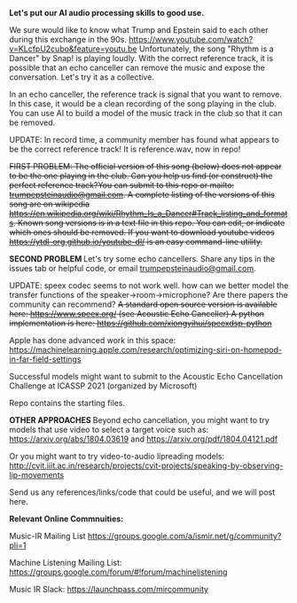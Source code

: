 <b>Let's put our AI audio processing skills to good use.</b>

We sure would like to know what Trump and Epstein said to each other during this exchange in the 90s. https://www.youtube.com/watch?v=KLcfpU2cubo&feature=youtu.be
Unfortunately, the song "Rhythm is a Dancer" by Snap! is playing loudly. With the correct reference track, it is possible that an echo canceller can remove the music and expose the conversation. Let's try it as a collective.

In an echo canceller, the reference track is signal that you want to remove. In this case, it would be a clean recording of the song playing in the club. You can use AI to build a model of the music track in the club so that it can be removed. 

UPDATE: In record time, a community member has found what appears to be the correct reference track! It is reference.wav, now in repo! 

<del> FIRST PROBLEM: The official version of this song (below) does not appear to be the one playing in the club.  Can you help us find (or construct) the perfect reference track?You can submit to this repo or mailto: trumpepsteinaudio@gmail.com. A complete listing of the versions of this song are on wikipedia https://en.wikipedia.org/wiki/Rhythm_Is_a_Dancer#Track_listing_and_formats. Known song versions is in a text file in this repo. You can edit, or indicate which ones should be removed. If you want to download youtube videos https://ytdl-org.github.io/youtube-dl/ is an easy command-line utility. </del>

<b> SECOND PROBLEM </b> Let's try some echo cancellers. 
Share any tips in the issues tab or helpful code, or email trumpepsteinaudio@gmail.com.

UPDATE: speex codec seems to not work well. how can we better model the transfer functions of the speaker->room->microphone? Are there papers the community can recommend?
<del> A standard open source version is available here: https://www.speex.org/ (see Acoustic Echo Canceller) A python implementation is here: https://github.com/xiongyihui/speexdsp-python </del>


Apple has done advanced work in this space: https://machinelearning.apple.com/research/optimizing-siri-on-homepod-in-far-field-settings

Successful models might want to submit to the Acoustic Echo Cancellation Challenge at ICASSP 2021 (organized by Microsoft)

Repo contains the starting files.

<b> OTHER APPROACHES </b> 
Beyond echo cancellation, you might want to try models that use video to select a target voice such as:
https://arxiv.org/abs/1804.03619 and https://arxiv.org/pdf/1804.04121.pdf

Or you might want to try video-to-audio lipreading models:
http://cvit.iiit.ac.in/research/projects/cvit-projects/speaking-by-observing-lip-movements

Send us any references/links/code that could be useful, and we will post here.

<b> Relevant Online Commnuities: </b>

Music-IR Mailing List https://groups.google.com/a/ismir.net/g/community?pli=1

Machine Listening Mailing List: https://groups.google.com/forum/#!forum/machinelistening

Music IR Slack: https://launchpass.com/mircommunity




